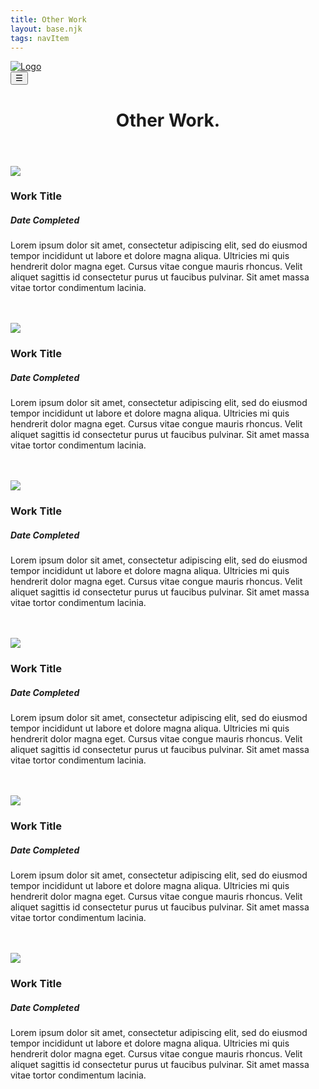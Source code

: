 ```yaml
---
title: Other Work
layout: base.njk
tags: navItem
---
```


<div class="body-shift"> <!--body shift opens-->
        <!--header content-->
    <div class="logo-space">
        <div class="head-logo">
            <a href="index.html"><img src='/images/logo.png' alt="Logo"></a>
        </div>
    </div>

<div class="head-side-btn">
        <button class="open-btn" onclick="side_nav_open()">☰</button>
    </div>

<div class="nav-space">
</div>

<header class="site-header">
      <h1>Other Work.</h1>
  </header>

<section class="prj-work">
            <div class="prj-cards" id="prj-card-1">
                <a href="#"><img src="/images/placehold.jpg"></a>
                    <div class="prj-card-body">
                        <h3>Work Title</h3>
                        <h5>Date Completed</h5>
                        <p>Lorem ipsum dolor sit amet, consectetur adipiscing elit, sed do eiusmod tempor incididunt ut labore et dolore magna aliqua. Ultricies mi quis hendrerit dolor magna eget. Cursus vitae congue mauris rhoncus. Velit aliquet sagittis id consectetur purus ut faucibus pulvinar. Sit amet massa vitae tortor condimentum lacinia.</p>
                    </div>
            </div> <br><br>

<div class="prj-cards" id="prj-card-2">
                <a href="#"><img src="/images/placehold.jpg"></a>
                    <div class="prj-card-body">
                        <h3>Work Title</h3>
                        <h5>Date Completed</h5>
                        <p>Lorem ipsum dolor sit amet, consectetur adipiscing elit, sed do eiusmod tempor incididunt ut labore et dolore magna aliqua. Ultricies mi quis hendrerit dolor magna eget. Cursus vitae congue mauris rhoncus. Velit aliquet sagittis id consectetur purus ut faucibus pulvinar. Sit amet massa vitae tortor condimentum lacinia.</p>
                    </div>
            </div> <br><br>

<div class="prj-cards" id="prj-card-3">
                <a href="#"><img src="/images/placehold.jpg"></a>
                    <div class="prj-card-body">
                        <h3>Work Title</h3>
                        <h5>Date Completed</h5>
                        <p>Lorem ipsum dolor sit amet, consectetur adipiscing elit, sed do eiusmod tempor incididunt ut labore et dolore magna aliqua. Ultricies mi quis hendrerit dolor magna eget. Cursus vitae congue mauris rhoncus. Velit aliquet sagittis id consectetur purus ut faucibus pulvinar. Sit amet massa vitae tortor condimentum lacinia.</p>
                    </div>
            </div> <br><br>

<div class="prj-cards" id="prj-card-4">
                <a href="#"><img src="/images/placehold.jpg"></a>
                    <div class="prj-card-body">
                        <h3>Work Title</h3>
                        <h5>Date Completed</h5>
                        <p>Lorem ipsum dolor sit amet, consectetur adipiscing elit, sed do eiusmod tempor incididunt ut labore et dolore magna aliqua. Ultricies mi quis hendrerit dolor magna eget. Cursus vitae congue mauris rhoncus. Velit aliquet sagittis id consectetur purus ut faucibus pulvinar. Sit amet massa vitae tortor condimentum lacinia.</p>
                    </div>
            </div> <br><br>

<div class="prj-cards" id="prj-card-5">
                <a href="#"><img src="/images/placehold.jpg"></a>
                    <div class="prj-card-body">
                        <h3>Work Title</h3>
                        <h5>Date Completed</h5>
                        <p>Lorem ipsum dolor sit amet, consectetur adipiscing elit, sed do eiusmod tempor incididunt ut labore et dolore magna aliqua. Ultricies mi quis hendrerit dolor magna eget. Cursus vitae congue mauris rhoncus. Velit aliquet sagittis id consectetur purus ut faucibus pulvinar. Sit amet massa vitae tortor condimentum lacinia.</p>
                    </div>
            </div> <br><br>

<div class="prj-cards" id="prj-card-6">
                <a href="#"><img src="/images/placehold.jpg"></a>
                    <div class="prj-card-body">
                        <h3>Work Title</h3>
                        <h5>Date Completed</h5>
                        <p>Lorem ipsum dolor sit amet, consectetur adipiscing elit, sed do eiusmod tempor incididunt ut labore et dolore magna aliqua. Ultricies mi quis hendrerit dolor magna eget. Cursus vitae congue mauris rhoncus. Velit aliquet sagittis id consectetur purus ut faucibus pulvinar. Sit amet massa vitae tortor condimentum lacinia.</p>
                    </div>
            </div> <br><br>
        </section>
</div>
